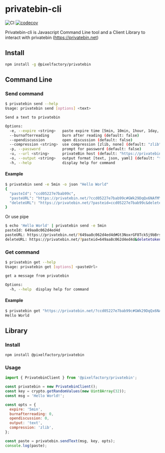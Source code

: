 # privatebin-cli

![CI](https://github.com/pixelfactoryio/privatebin-cli/workflows/CI/badge.svg)
[![codecov](https://codecov.io/gh/pixelfactoryio/privatebin-cli/branch/master/graph/badge.svg)](https://codecov.io/gh/pixelfactoryio/privatebin-cli)

Privatebin-cli is Javascript Command Line tool and a Client Library to interact with privatebin (https://privatebin.net)

## Install

```bash
npm install -g @pixelfactory/privatebin
```

## Command Line

### Send command

```bash
$ privatebin send --help
Usage: privatebin send [options] <text>

Send a text to privatebin

Options:
  -e, --expire <string>   paste expire time [5min, 10min, 1hour, 1day, 1week, 1month, 1year, never] (default: "1week")
  --burnafterreading      burn after reading (default: false)
  --opendiscussion        open discussion (default: false)
  --compression <string>  use compression [zlib, none] (default: "zlib")
  -p, --password          prompt for password (default: false)
  -u, --url <string>      privateBin host (default: "https://privatebin.net")
  -o, --output <string>   output format [text, json, yaml] (default: "text")
  -h, --help              display help for command
```

#### Example

```bash
$ privatebin send -e 5min -o json "Hello World"
{
  "pasteId": "ccd05227e7bab99c",
  "pasteURL": "https://privatebin.net/?ccd05227e7bab99c#GWk29DqQx6NAfMYHgMeDeR76QSyL82fHHg5yGu3U8fft",
  "deleteURL": "https://privatebin.net/?pasteid=ccd05227e7bab99c&deletetoken=62a14a8483452485902b2e86e56f07269dd484f305d7d210d2375397deb79c1b"
}
```

Or use pipe

```bash
$ echo 'Hello World' | privatebin send -e 5min
pasteId: 649aa8c062d4ed4d
pasteURL: https://privatebin.net/?649aa8c062d4ed4d#Gt3NoxrGF8Tck5j9bBrsuFjbEaCyEBfBiGi1g8qCF2kv
deleteURL: https://privatebin.net/?pasteid=649aa8c062d4ed4d&deletetoken=b2dae42a762cf0b5e1dbf1fd5113356ba370218091668950c7f6a2d181a07ac6
```

### Get command

```bash
$ privatebin get --help
Usage: privatebin get [options] <pasteUrl>

get a message from privatebin

Options:
  -h, --help  display help for command
```

#### Example

```bash
$ privatebin get "https://privatebin.net/?ccd05227e7bab99c#GWk29DqQx6NAfMYHgMeDeR76QSyL82fHHg5yGu3U8fft"
Hello World
```

## Library

### Install

```bash
npm install @pixelfactory/privatebin
```

### Usage

```javascript
import { PrivatebinClient } from '@pixelfactory/privatebin';

const privatebin = new PrivatebinClient();
const key = crypto.getRandomValues(new Uint8Array(32));
const msg = 'Hello World!';

const opts = {
  expire: '5min',
  burnafterreading: 0,
  opendiscussion: 0,
  output: 'text',
  compression: 'zlib',
};

const paste = privatebin.sendText(msg, key, opts);
console.log(paste);
```